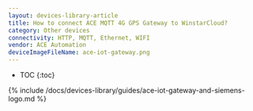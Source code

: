 ```yaml
---
layout: devices-library-article
title: How to connect ACE MQTT 4G GPS Gateway to WinstarCloud?
category: Other devices
connectivity: HTTP, MQTT, Ethernet, WIFI
vendor: ACE Automation
deviceImageFileName: ace-iot-gateway.png
---
```



* TOC
{:toc}

{% include /docs/devices-library/guides/ace-iot-gateway-and-siemens-logo.md %}
